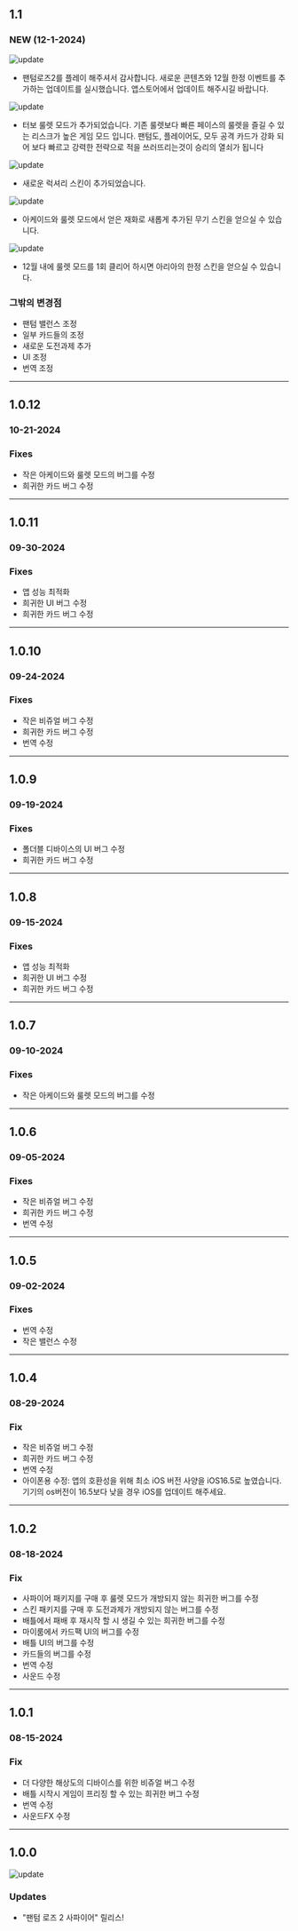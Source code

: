 ## 1.1

### NEW (12-1-2024)

![update](https://i.imgur.com/eq5TNrE.jpeg)

- 팬텀로즈2를 플레이 해주셔서 감사합니다. 새로운 콘텐츠와 12월 한정 이벤트를 추가하는 업데이트를 실시했습니다. 앱스토어에서 업데이트 해주시길 바랍니다.
  &nbsp;&nbsp;
  &nbsp;&nbsp;

![update](https://clan.fastly.steamstatic.com/images//43653707/7d2594cdf07160d95b26801b9f757e6c4c01c538.jpg)

- 터보 룰렛 모드가 추가되었습니다. 기존 룰렛보다 빠른 페이스의 룰렛을 즐길 수 있는 리스크가 높은 게임 모드 입니다. 팬텀도, 플레이어도, 모두 공격 카드가 강화 되어 보다 빠르고 강력한 전략으로 적을 쓰러뜨리는것이 승리의 열쇠가 됩니다
  &nbsp;&nbsp;
  &nbsp;&nbsp;

![update](https://clan.fastly.steamstatic.com/images//43653707/749c053ca7537b2fda32f6cc9bb3d512aefa59c4.jpg)

- 새로운 럭셔리 스킨이 추가되었습니다.
  &nbsp;&nbsp;
  &nbsp;&nbsp;

![update](https://clan.fastly.steamstatic.com/images//43653707/f8534df0bf5d1ba28e1d3294bf9ba9f1cc2c2fed.jpg)

- 아케이드와 룰렛 모드에서 얻은 재화로 새롭게 추가된 무기 스킨을 얻으실 수 있습니다.
  &nbsp;&nbsp;
  &nbsp;&nbsp;

![update](https://clan.fastly.steamstatic.com/images//43653707/bb193aad7ddcd9a07958fe6ec1fe95a2b8a53622.jpg)

- 12월 내에 룰렛 모드를 1회 클리어 하시면 아리아의 한정 스킨을 얻으실 수 있습니다.
  &nbsp;&nbsp;
  &nbsp;&nbsp;

### 그밖의 변경점

- 팬텀 밸런스 조정
- 일부 카드들의 조정
- 새로운 도전과제 추가
- UI 조정
- 번역 조정

---

## 1.0.12

### 10-21-2024

### Fixes

- 작은 아케이드와 룰렛 모드의 버그를 수정
- 희귀한 카드 버그 수정

---

## 1.0.11

### 09-30-2024

### Fixes

- 앱 성능 최적화
- 희귀한 UI 버그 수정
- 희귀한 카드 버그 수정

---

## 1.0.10

### 09-24-2024

### Fixes

- 작은 비쥬얼 버그 수정
- 희귀한 카드 버그 수정
- 번역 수정

---

## 1.0.9

### 09-19-2024

### Fixes

- 폴더블 디바이스의 UI 버그 수정
- 희귀한 카드 버그 수정

---

## 1.0.8

### 09-15-2024

### Fixes

- 앱 성능 최적화
- 희귀한 UI 버그 수정
- 희귀한 카드 버그 수정

---

## 1.0.7

### 09-10-2024

### Fixes

- 작은 아케이드와 룰렛 모드의 버그를 수정

---

## 1.0.6

### 09-05-2024

### Fixes

- 작은 비쥬얼 버그 수정
- 희귀한 카드 버그 수정
- 번역 수정

---

## 1.0.5

### 09-02-2024

### Fixes

- 번역 수정
- 작은 밸런스 수정

---

## 1.0.4

### 08-29-2024

### Fix

- 작은 비쥬얼 버그 수정
- 희귀한 카드 버그 수정
- 번역 수정
- 아이폰용 수정: 앱의 호환성을 위해 최소 iOS 버전 사양을 iOS16.5로 높였습니다. 기기의 os버전이 16.5보다 낮을 경우 iOS를 업데이트 해주세요.

---

## 1.0.2

### 08-18-2024

### Fix

- 사파이어 패키지를 구매 후 룰렛 모드가 개방되지 않는 희귀한 버그를 수정
- 스킨 패키지를 구매 후 도전과제가 개방되지 않는 버그를 수정
- 배틀에서 패배 후 재시작 할 시 생길 수 있는 희귀한 버그를 수정
- 마이룸에서 카드팩 UI의 버그를 수정
- 배틀 UI의 버그를 수정
- 카드들의 버그를 수정
- 번역 수정
- 사운드 수정

---

## 1.0.1

### 08-15-2024

### Fix

- 더 다양한 해상도의 디바이스를 위한 비쥬얼 버그 수정
- 배틀 시작시 게임이 프리징 할 수 있는 희귀한 버그 수정
- 번역 수정
- 사운드FX 수정

---

## 1.0.0

![update](https://i.imgur.com/UhIC61R.jpeg)

### Updates

- "팬텀 로즈 2 사파이어" 릴리스!

